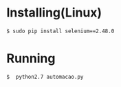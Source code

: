 # Installing(Linux)

```$ sudo pip install selenium==2.48.0```

# Running

```$  python2.7 automacao.py```

